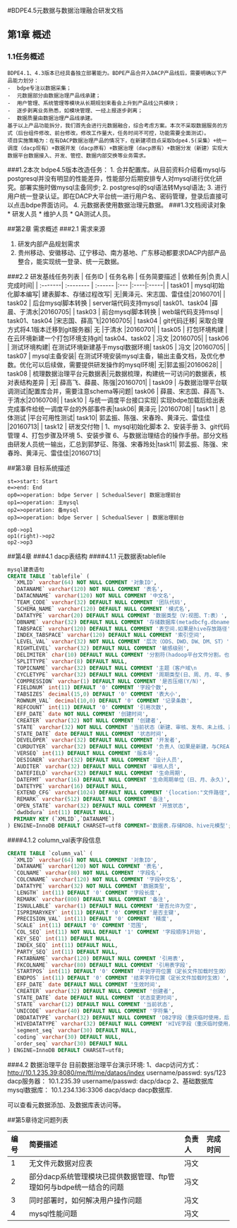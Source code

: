 #BDPE4.5元数据与数据治理融合研发文档

## 第1章 概述
### 1.1任务概述
    BDPE4.1、4.3版本已经具备独立部署能力。BDPE产品合并入DACP产品线后，需要明确以下产品能力划分：
    -  bdpe专注以数据采集；
    -  元数据部分由数据治理产品线承建；
    -  用户管理、系统管理等模块从长期规划来看会上升到产品线公共模块；
    -  逐步剥离业务熟悉，如模块管理、一经上报逐步剥离；
    -  数据质量由数据治理产品线承建。
    基于以上产品功能拆分，我们首先会进行元数据融合，综合考虑方案。本次不采取数据服务的方式（后台组件修改、前台修改，修改工作量大，任务时间不可控，功能需要全面测试）。
    项目实施策略为：在有DACP数据治理产品的情况下，在新建项目点采取bdpe4.5(采集）+统一调度（dacp现有）+数据开发（dacp原有）+数据治理（dacp原有）+数据分发（新建）实现大数据平台数据接入、开发、管控、数据内部交换等业务需求。
###1.2本次 bdpe4.5版本改造任务：
    1. 合并配置库。从目前资料介绍看mysql与postgresql并没有明显的性能差异，性能部分后期安排专人对mysql进行优化研究。部署实施时做mysql主备同步;
    2. postgresql的sql语法转Mysql语法;
    3. 进行用户统一登录认证。即在DACP大平台统一进行用户名、密码管理，登录后直接可以点击bdpe界面访问。
    4. 元数据表使用数据治理元数据。
###1.3文档阅读对象
	*  研发人员
	*  维护人员
	*  QA测试人员。

##第2章 需求概述
###2.1	需求来源
1.	研发内部产品规划需求
2.	贵州移动、安徽移动、辽宁移动、南方基地、广东移动都要求DACP内部产品整合，能实现统一登录、统一元数据。

###2.2	研发基线任务列表
| 任务ID   |    任务名称  | 任务简要描述            | 依赖任务|负责人|完成时间|
| :-------| :--------   | :------               |:---   |:----|:-----|
| task01  | mysql初始化脚本编写| 建表脚本、存储过程改写| 无|黄泽元、宋志国、雷佳佳|20160701|
| task02  | 后台mysql脚本转换  | server端代码支持mysql| task01、task04    |薛晨、于清水|20160705|
| task03  | 前台mysql脚本转换  | web端代码支持msql    | task01、task04     |宋志国、薛高飞|20160705|
| task04  | git代码迁移| 采取合理方式将4.1版本迁移到git服务器| 无     |于清水 |20160701|
| task05  | 打包环境构建 |在云环境新建一个打包环境支持git| task04、task02     | 冯文 |20160705|
| task06  | 测试环境构建| 在测试环境新建基于mysql数据环境| task05    | 冯文 |20160705|
| task07  | mysql主备安装| 在测试环境安装mysql主备，输出主备文档，及优化参数。优化可以后续做，需要提供研发操作的mysql环境| 无|郭孟振|20160628|
| task08  | 梳理数据治理平台元数据表|元数据梳理，构建统一可访问的数据表，核对表结构差异 | 无| 薛高飞、薛晨、陈强|20160701|
| task09  | 与数据治理平台联调测试|配置库合并，需要注意schema等问题| task06     | 薛晨、宋志国、薛高飞、于清水|20160708|
| task10  | 与统一调度平台接口实现| 实现bdpe加载后给出表完成事件给统一调度平台的外部事件表|task06| 黄泽元  |20160708|
| task11  | 总体测试 |平台可用性测试| task10| 郭孟振、陈强、宋春玲、黄泽元、雷佳佳 |20160713|
| task12  | 研发交付物  | 1、mysql初始化脚本 2、安装手册 3、git代码管理 4、打包步骤及环境 5、安装步骤 6、与数据治理结合的操作手册。部分文档由研发人员统一输出，汇总到郭梦征、陈强、宋春玲处|task11| 郭孟振、陈强、宋春玲、黄泽元、雷佳佳|20160713|


##第3章 目标系统描述


``` flow
st=>start: Start
e=>end: End
op0=>operation: bdpe Server | SchedualSever| 数据治理前台
op1=>operation: 主mysql
op2=>operation: 备mysql
op3=>operation: bdpe Server | SchedualSever | 数据治理前台

op0->op1
op1(right)->op2
op2->op3
```
##第4章
###4.1 dacp表结构
####4.1.1 元数据表tablefile
```sql
mysql建表语句
CREATE TABLE `tablefile` (
  `XMLID` varchar(64) NOT NULL COMMENT '对象ID',
  `DATANAME` varchar(120) NOT NULL COMMENT '表名',
  `DATACNNAME` varchar(120) NOT NULL COMMENT '中文名',
  `TEAM_CODE` varchar(32) DEFAULT NULL COMMENT '团队代码',
  `SCHEMA_NAME` varchar(120) DEFAULT NULL COMMENT '模式名',
  `DATATYPE` varchar(20) DEFAULT NULL COMMENT '数据类型（V:视图、T:表）',
  `DBNAME` varchar(32) DEFAULT NULL COMMENT '存储数据库(metadbcfg.dbname)',
  `TABSPACE` varchar(120) DEFAULT NULL COMMENT '表空间.如果是hive存放路径',
  `INDEX_TABSPACE` varchar(120) DEFAULT NULL COMMENT '索引空间',
  `LEVEL_VAL` varchar(32) NOT NULL COMMENT '层次（ODS、DWD、DW、DM、ST）',
  `RIGHTLEVEL` varchar(32) DEFAULT NULL COMMENT '敏感级别',
  `DELIMITER` char(10) DEFAULT NULL COMMENT '分割符(hadoop平台文件分割。也可作为接口平台入库文件依据)',
  `SPLITTYPE` varchar(8) DEFAULT NULL,
  `TOPICNAME` varchar(32) DEFAULT NULL COMMENT '主题（客户域\n            用户域\n            服务域\n            行为域\n            资源域\n            事件域\n            账务域\n            资源域\n            财务域\n            维表域\n            集团用户\n            专题分析\n            KPI分析\n            多维成本\n            重点应用\n            ）',
  `CYCLETYPE` varchar(32) DEFAULT NULL COMMENT '周期类型(日、周、月、年、多日、多月、多年）',
  `COMPRESSION` varchar(1) DEFAULT NULL COMMENT '是否压缩(Y/N)',
  `FIELDNUM` int(11) DEFAULT '0' COMMENT '字段个数',
  `TABSIZES` decimal(15,0) DEFAULT '0' COMMENT '表大小',
  `ROWNUM_VAL` decimal(10,0) DEFAULT '0' COMMENT '记录条数',
  `REFCOUNT` int(11) DEFAULT '0' COMMENT '引用次数',
  `EFF_DATE` date NOT NULL COMMENT '创建时间',
  `CREATER` varchar(32) NOT NULL COMMENT '创建者',
  `STATE` varchar(32) NOT NULL COMMENT '当前状态（新建、审核、发布、未上线、开放()）',
  `STATE_DATE` date DEFAULT NULL COMMENT '状态时间',
  `DEVELOPER` varchar(32) DEFAULT NULL COMMENT '开发者',
  `CURDUTYER` varchar(32) DEFAULT NULL COMMENT '负责人（如果是新建，与CREATER一样。根据状态修改人员而变化）',
  `VERSEQ` int(11) DEFAULT NULL COMMENT '版本号',
  `DESIGNER` varchar(32) DEFAULT NULL COMMENT '设计人员',
  `AUDITER` varchar(32) DEFAULT NULL COMMENT '审核人员',
  `DATEFIELD` varchar(32) DEFAULT NULL COMMENT '生命周期',
  `DATEFMT` varchar(16) DEFAULT NULL COMMENT '生命周期单位（日、月、永久)',
  `DATETYPE` varchar(16) DEFAULT NULL,
  `EXTEND_CFG` varchar(1024) DEFAULT NULL COMMENT '{location:"文件路径",sprate:''分隔符}',
  `REMARK` varchar(512) DEFAULT NULL COMMENT '备注',
  `OPEN_STATE` varchar(32) DEFAULT NULL COMMENT '开放状态',
  `dwdbdura` int(11) DEFAULT NULL,
  PRIMARY KEY (`XMLID`,`DATANAME`)
) ENGINE=InnoDB DEFAULT CHARSET=utf8 COMMENT='数据表.存储RDB、hive元模型';
```

####4.1.2 column_val表字段信息
```sql
CREATE TABLE `column_val` (
  `XMLID` varchar(64) NOT NULL COMMENT '对象ID',
  `DATANAME` varchar(120) NOT NULL COMMENT '表名',
  `COLNAME` varchar(80) NOT NULL COMMENT '字段名',
  `COLCNNAME` varchar(120) NOT NULL COMMENT '字段中文名',
  `DATATYPE` varchar(32) NOT NULL COMMENT '数据类型',
  `LENGTH` int(11) DEFAULT '0' COMMENT '字段长度',
  `REMARK` varchar(800) DEFAULT NULL COMMENT '备注',
  `ISNULLABLE` varchar(1) DEFAULT NULL COMMENT '是否允许为空',
  `ISPRIMARYKEY` int(11) DEFAULT '0' COMMENT '是否主键',
  `PRECISION_VAL` int(11) DEFAULT '0' COMMENT '精度',
  `SCALE` int(11) DEFAULT '0' COMMENT '范围',
  `COL_SEQ` int(11) NOT NULL DEFAULT '1' COMMENT '字段顺序1开始',
  `KEY_SEQ` int(11) DEFAULT NULL,
  `INDEX_SEQ` int(11) DEFAULT NULL,
  `PARTY_SEQ` int(11) DEFAULT NULL,
  `FKTABNAME` varchar(120) DEFAULT NULL COMMENT '引用表',
  `FKCOLNAME` varchar(80) DEFAULT NULL COMMENT '引用表字段',
  `STARTPOS` int(11) DEFAULT '0' COMMENT '开始字符位置（定长文件加载时生效）',
  `ENDPOS` int(11) DEFAULT '0' COMMENT '结束字符位置（定长文件加载时生效）',
  `EFF_DATE` date DEFAULT NULL COMMENT '生效时间',
  `CREATER` varchar(32) DEFAULT NULL COMMENT '创建者',
  `STATE_DATE` date DEFAULT NULL COMMENT '状态变更时间',
  `STATE` varchar(12) DEFAULT NULL COMMENT '当前状态',
  `UNICODE` varchar(40) DEFAULT NULL COMMENT '字符集',
  `DBDATATYPE` varchar(32) DEFAULT NULL COMMENT 'DB2字段（重庆临时使用，后期全部使用DATATYPE)',
  `HIVEDATATYPE` varchar(32) DEFAULT NULL COMMENT 'HIVE字段（重庆临时使用，后期全部使用DATATYPE)',
  `segment_seq` varchar(30) DEFAULT NULL,
  `coding` varchar(30) DEFAULT NULL,
  `order_seq` varchar(30) DEFAULT NULL
) ENGINE=InnoDB DEFAULT CHARSET=utf8;
```

###4.2 数据治理平台
目前数据治理平台演示环境:
1、dacp访问方式：
http://10.1.235.39:8080/me/ftl/me/dataos/index       username/passwd:    sys/123 
dacp服务器： 10.1.235.39     username/passwd:  dacp/dacp
2、基础数据库
mysql数据库： 10.1.234.136:3306   dacp/dacp    dacp数据库.

可以查看元数据添加、及数据库表访问等。

##第5章待定问题列表

| 编号   |    简要描述              |负责人    |完成时间|
| :-------| :--------             | :------     |:---         |
|1| 无文件元数据对应表|冯文||
|2|部分dacp系统管理模块已提供数据管理、ftp管理如何与bdpe统一结合的问题|冯文||
|3|同时部署时，如何解决用户操作问题|冯文||
|4|mysql性能问题|冯文||